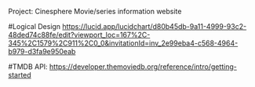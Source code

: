 Project: Cinesphere
Movie/series information website



 #Logical Design
 https://lucid.app/lucidchart/d80b45db-9a11-4999-93c2-48ded74c88fe/edit?viewport_loc=167%2C-345%2C1579%2C911%2C0_0&invitationId=inv_2e99eba4-c568-4964-b979-d3fa9e950eab
 
 #TMDB API:
https://developer.themoviedb.org/reference/intro/getting-started

